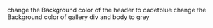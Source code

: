 change the Background color of the header to cadetblue
change the Background color of gallery div and body to grey